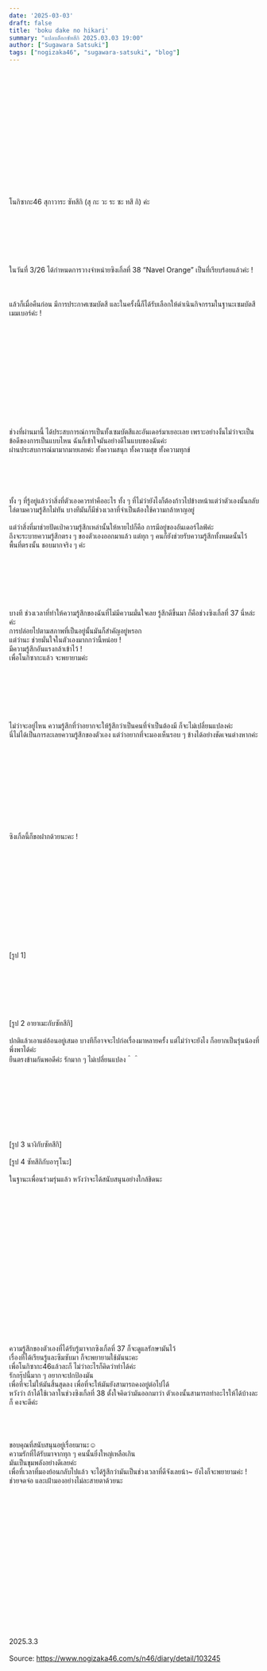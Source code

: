 ```yaml
---
date: '2025-03-03' 
draft: false
title: 'boku dake no hikari'
summary: "แปลบล็อกซัทสึกิ 2025.03.03 19:00"
author: ["Sugawara Satsuki"]
tags: ["nogizaka46", "sugawara-satsuki", "blog"]
---
```


\
\
\
\
\
\
\
\
\
\
\
\
\
\
\
โนกิซากะ46 สุกาวาระ ซัทสึกิ (สุ กะ วะ ระ ซะ ทสึ กิ) ค่ะ\
\
\
\
\
\
\
\
ในวันที่ 3/26 ได้กำหนดการวางจำหน่ายซิงเกิ้ลที่ 38 “Navel Orange” เป็นที่เรียบร้อยแล้วค่ะ !\
\
\
\
แล้วก็เมื่อคืนก่อน มีการประกาศเซมบัตสึ และในครั้งนี้ก็ได้รับเลือกให้ดำเนินกิจกรรมในฐานะเซมบัตสึเมมเบอร์ค่ะ !\
\
\
\
\
\
\
\
\
\
\
\
\
\
ช่วงที่ผ่านมานี้ ได้ประสบการณ์การเป็นทั้งเซมบัตสึและอันเดอร์มาเยอะเลย เพราะอย่างงั้นไม่ว่าจะเป็นข้อดีของการเป็นแบบไหน ฉันก็เข้าใจมันอย่างดีในแบบของฉันค่ะ\
ผ่านประสบการณ์มามากมายเลยค่ะ ทั้งความสนุก ทั้งความสุข ทั้งความทุกข์\
\
\
\
\
\
ทั้ง ๆ ที่รู้อยู่แล้วว่าสิ่งที่ตัวเองควรทำคืออะไร ทั้ง ๆ ที่ไม่ว่ายังไงก็ต้องก้าวไปข้างหน้าแต่ว่าตัวเองนั้นกลับไล่ตามความรู้สึกไม่ทัน บางทีมันก็มีช่วงเวลาที่จำเป็นต้องใช้ความกล้าหาญอยู่\
\
แต่ว่าสิ่งที่มาช่วยปัดเป่าความรู้สึกเหล่านั้นให้หายไปก็คือ การมีอยู่ของอันเดอร์ไลฟ์ค่ะ\
ถึงจะระบายความรู้สึกตรง ๆ ของตัวเองออกมาแล้ว แต่ทุก ๆ คนก็ยังช่วยรับความรู้สึกทั้งหมดนั้นไว้\
พื้นที่ตรงนั้น ชอบมากจริง ๆ ค่ะ\
\
\
\
\
\
\
\
บางที ช่วงเวลาที่ทำให้ความรู้สึกของฉันที่ไม่มีความมั่นใจเลย รู้สึกดีขึ้นมา ก็คือช่วงซิงเกิ้ลที่ 37 นี่หล่ะค่ะ\
การปล่อยไปตามสภาพที่เป็นอยู่นั้นมันก็สำคัญอยู่หรอก\
แต่ว่านะ ช่วยมั่นใจในตัวเองมากกว่านี้หน่อย !\
มีความรู้สึกอันแรงกล้าเข้าไว้ !\
เพื่อโนกิซากะแล้ว จะพยายามค่ะ\
\
\
\
\
\
\
\
ไม่ว่าจะอยู่ไหน ความรู้สึกที่ว่าอยากจะให้รู้สึกว่าเป็นคนที่จำเป็นต้องมี ก็จะไม่เปลี่ยนแปลงค่ะ\
นี่ไม่ได้เป็นการละเลยความรู้สึกของตัวเอง แต่ว่าอยากที่จะมองเห็นรอบ ๆ ข้างได้อย่างชัดเจนต่างหากค่ะ\
\
\
\
\
\
\
\
\
\
\
\
ซิงเกิ้ลนี้ก็ขอฝากด้วยนะคะ !\
\
\
\
\
\
\
\
\
\
\
\
\
\
[รูป 1]
\
\
\
\
\
\
\
\
[รูป 2 อายาเมะกับซัทสึกิ]
\
\
ปกติแล้วเอาแต่อ้อนอยู่เสมอ บางทีก็อาจจะไปก่อเรื่องมาหลายครั้ง แต่ไม่ว่าจะยังไง ก็อยากเป็นรุ่นน้องที่พึ่งพาได้ค่ะ\
ยืนตรงข้ามกันพอดีค่ะ รักมาก ๆ ไม่เปลี่ยนแปลง＾＾\
\
\
\
\
\
\
\
\
\
[รูป 3 นางิกับซัทสึกิ]\
\
[รูป 4 ซัทสึกิกับอารุโนะ]\
\
ในฐานะเพื่อนร่วมรุ่นแล้ว หวังว่าจะได้สนับสนุนอย่างใกล้ชิดนะ\
\
\
\
\
\
\
\
\
\
\
\
\
\
\
\
\
\
\
\
ความรู้สึกของตัวเองที่ได้รับรู้มาจากซิงเกิ้ลที่ 37 ก็จะดูแลรักษามันไว้\
เรื่องที่ได้เรียนรู้และซึมซับมา ก็จะพยายามใช้มันนะคะ\
เพื่อโนกิซากะ46แล้วละก็ ไม่ว่าอะไรก็คิดว่าทำได้ค่ะ\
รักกรุ๊ปนี้มาก ๆ อยากจะปกป้องมัน\
เพื่อที่จะไม่ให้มันสิ้นสุดลง เพื่อที่จะให้มันยังสามารถคงอยู่ต่อไปได้\
หวังว่า ถ้าได้ใช้เวลาในช่วงซิงเกิ้ลที่ 38 ตั้งใจคิดว่ามันออกมาว่า ตัวเองนั้นสามารถทำอะไรให้ได้บ้างละก็ คงจะดีค่ะ\
\
\
\
\
ขอบคุณที่สนับสนุนอยู่เรื่อยมานะ☺︎\
ความรักที่ได้รับมาจากทุก ๆ คนนั้นยิ่งใหญ่เหลือเกิน\
มันเป็นขุมพลังอย่างดีเลยค่ะ\
เพื่อที่เวลาที่มองย้อนกลับไปแล้ว จะได้รู้สึกว่ามันเป็นช่วงเวลาที่ดีจังเลยน้า~ ยังไงก็จะพยายามค่ะ !\
ช่วยจดจ่อ และเฝ้ามองอย่างไม่ละสายตาด้วยนะ\
\
\
\
\
\
\
\
\
\
\
\
\
\
\
\
\
\
\
2025.3.3\
\
Source: https://www.nogizaka46.com/s/n46/diary/detail/103245
